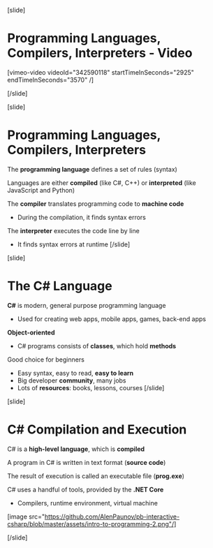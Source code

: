 [slide]
# Programming Languages, Compilers, Interpreters - Video

[vimeo-video videoId="342590118" startTimeInSeconds="2925" endTimeInSeconds="3570" /]

[/slide]

[slide]
# Programming Languages, Compilers, Interpreters
The **programming language** defines a set of rules (syntax)

Languages are either **compiled** (like C#, C++) or **interpreted** (like JavaScript and Python)

The **compiler** translates programming code to **machine code**

* During the compilation, it finds syntax errors

The **interpreter** executes the code line by line

* It finds syntax errors at runtime
[/slide]

[slide]
# The C# Language
**C#** is modern, general purpose programming language

* Used for creating web apps, mobile apps, games, back-end apps

**Object-oriented**

* C# programs consists of **classes**, which hold **methods**

Good choice for beginners

* Easy syntax, easy to read, **easy to learn**
* Big developer **community**, many jobs
* Lots of **resources**: books, lessons, courses
[/slide]

[slide]
# C# Compilation and Execution
C# is a **high-level language**, which is **compiled**

A program in C# is written in text format (**source code**)

The result of execution is called an executable file (**prog.exe**)

C# uses a handful of tools, provided by the **.NET Core**

* Compilers, runtime environment, virtual machine

[image src="https://github.com/AlenPaunov/pb-interactive-csharp/blob/master/assets/intro-to-programming-2.png"/]

[/slide]